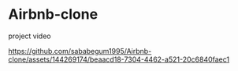 # Airbnb-clone

project video





https://github.com/sababegum1995/Airbnb-clone/assets/144269174/beaacd18-7304-4462-a521-20c6840faec1

